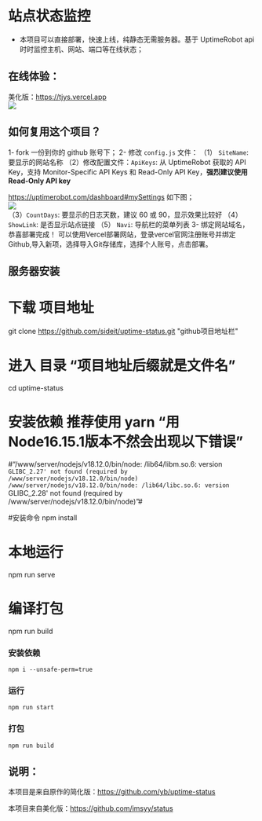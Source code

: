 # 站点状态监控
- 本项目可以直接部署，快速上线，纯静态无需服务器。基于 UptimeRobot api 时时监控主机、网站、端口等在线状态；

## 在线体验：  
美化版：<https://tjys.vercel.app>  
![](https://gcore.jsdelivr.net/gh/Qikaile/cdn/img/Snipaste_2022-08-09_09-25-53.jpg)

## 如何复用这个项目？  
1- fork 一份到你的 github 账号下；
2- 修改 `config.js` 文件：
   （1） `SiteName`: 要显示的网站名称
   （2）修改配置文件：`ApiKeys`: 从 UptimeRobot 获取的 API Key，支持 Monitor-Specific API Keys 和 Read-Only API Key，**强烈建议使用 Read-Only API  key**

<https://uptimerobot.com/dashboard#mySettings> 如下图；  
![](https://gcore.jsdelivr.net/gh/Qikaile/cdn/img/warn.png.png)  
   （3）`CountDays`: 要显示的日志天数，建议 60 或 90，显示效果比较好
   （4）`ShowLink`: 是否显示站点链接
   （5） `Navi`: 导航栏的菜单列表
3- 绑定网站域名，恭喜部署完成！
可以使用Vercel部署网站，登录vercel官网注册账号并绑定Github,导入新项，选择导入Git存储库，选择个人账号，点击部署。

## 服务器安装

# 下载 项目地址
git clone https://github.com/sideit/uptime-status.git  "github项目地址栏"

# 进入 目录 “项目地址后缀就是文件名”

cd uptime-status

# 安装依赖 推荐使用 yarn  “用Node16.15.1版本不然会出现以下错误”
#“/www/server/nodejs/v18.12.0/bin/node: /lib64/libm.so.6: version `GLIBC_2.27' not found (required by /www/server/nodejs/v18.12.0/bin/node)
/www/server/nodejs/v18.12.0/bin/node: /lib64/libc.so.6: version `GLIBC_2.28' not found (required by /www/server/nodejs/v18.12.0/bin/node)”#

#安装命令
npm install

# 本地运行 
npm run serve

# 编译打包
npm run build

### 安装依赖 
```
npm i --unsafe-perm=true
```
### 运行
```
npm run start
```
### 打包
```
npm run build
```

## 说明：
本项目是来自原作的简化版：https://github.com/yb/uptime-status

本项目来自美化版：https://github.com/imsyy/status 

